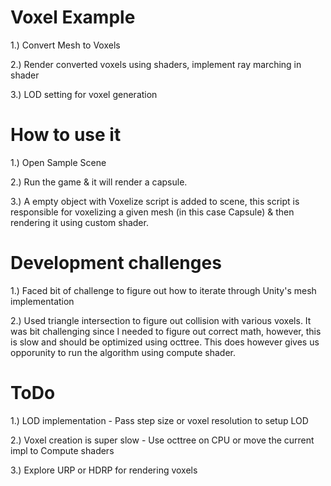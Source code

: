 # Voxel Example 

1.) Convert Mesh to Voxels

2.) Render converted voxels using shaders, implement ray marching in shader

3.) LOD setting for voxel generation


# How to use it

1.) Open Sample Scene

2.) Run the game & it will render a capsule. 

3.) A empty object with Voxelize script is added to scene, this script is responsible for voxelizing a given mesh (in this case Capsule) & then rendering it using custom shader. 

# Development challenges

1.) Faced bit of challenge to figure out how to iterate through Unity's mesh implementation

2.) Used triangle intersection to figure out collision with various voxels. It was bit challenging since I needed to figure out correct math, however, this is slow and should be optimized using octtree. This does however gives us opporunity to run the algorithm using compute shader. 

# ToDo 

1.) LOD implementation - Pass step size or voxel resolution to setup LOD

2.) Voxel creation is super slow - Use octtree on CPU or move the current impl to Compute shaders

3.) Explore URP or HDRP for rendering voxels

